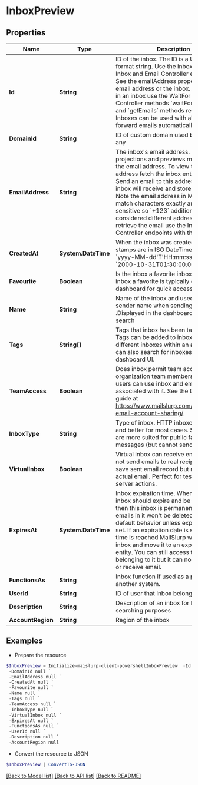 # InboxPreview
## Properties

Name | Type | Description | Notes
------------ | ------------- | ------------- | -------------
**Id** | **String** | ID of the inbox. The ID is a UUID-V4 format string. Use the inboxId for calls to Inbox and Email Controller endpoints. See the emailAddress property for the email address or the inbox. To get emails in an inbox use the WaitFor and Inbox Controller methods &#x60;waitForLatestEmail&#x60; and &#x60;getEmails&#x60; methods respectively. Inboxes can be used with aliases to forward emails automatically. | 
**DomainId** | **String** | ID of custom domain used by the inbox if any | [optional] 
**EmailAddress** | **String** | The inbox&#39;s email address. Inbox projections and previews may not include the email address. To view the email address fetch the inbox entity directly. Send an email to this address and the inbox will receive and store it for you. Note the email address in MailSlurp match characters exactly and are case sensitive so &#x60;+123&#x60; additions are considered different addresses. To retrieve the email use the Inbox and Email Controller endpoints with the inbox ID. | 
**CreatedAt** | **System.DateTime** | When the inbox was created. Time stamps are in ISO DateTime Format &#x60;yyyy-MM-dd&#39;T&#39;HH:mm:ss.SSSXXX&#x60; e.g. &#x60;2000-10-31T01:30:00.000-05:00&#x60;. | 
**Favourite** | **Boolean** | Is the inbox a favorite inbox. Make an inbox a favorite is typically done in the dashboard for quick access or filtering | 
**Name** | **String** | Name of the inbox and used as the sender name when sending emails .Displayed in the dashboard for easier search | [optional] 
**Tags** | **String[]** | Tags that inbox has been tagged with. Tags can be added to inboxes to group different inboxes within an account. You can also search for inboxes by tag in the dashboard UI. | [optional] 
**TeamAccess** | **Boolean** | Does inbox permit team access for organization team members. If so team users can use inbox and emails associated with it. See the team access guide at https://www.mailslurp.com/guides/team-email-account-sharing/ | 
**InboxType** | **String** | Type of inbox. HTTP inboxes are faster and better for most cases. SMTP inboxes are more suited for public facing inbound messages (but cannot send). | [optional] 
**VirtualInbox** | **Boolean** | Virtual inbox can receive email but will not send emails to real recipients. Will save sent email record but never send an actual email. Perfect for testing mail server actions. | 
**ExpiresAt** | **System.DateTime** | Inbox expiration time. When, if ever, the inbox should expire and be deleted. If null then this inbox is permanent and the emails in it won&#39;t be deleted. This is the default behavior unless expiration date is set. If an expiration date is set and the time is reached MailSlurp will expire the inbox and move it to an expired inbox entity. You can still access the emails belonging to it but it can no longer send or receive email. | [optional] 
**FunctionsAs** | **String** | Inbox function if used as a primitive for another system. | [optional] 
**UserId** | **String** | ID of user that inbox belongs to | 
**Description** | **String** | Description of an inbox for labelling and searching purposes | [optional] 
**AccountRegion** | **String** | Region of the inbox | [optional] 

## Examples

- Prepare the resource
```powershell
$InboxPreview = Initialize-maislurp-client-powershellInboxPreview  -Id null `
 -DomainId null `
 -EmailAddress null `
 -CreatedAt null `
 -Favourite null `
 -Name null `
 -Tags null `
 -TeamAccess null `
 -InboxType null `
 -VirtualInbox null `
 -ExpiresAt null `
 -FunctionsAs null `
 -UserId null `
 -Description null `
 -AccountRegion null
```

- Convert the resource to JSON
```powershell
$InboxPreview | ConvertTo-JSON
```

[[Back to Model list]](../README#documentation-for-models) [[Back to API list]](../README#documentation-for-api-endpoints) [[Back to README]](../README)

